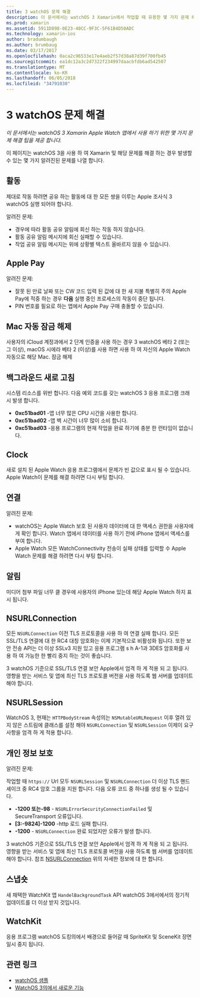 ```yaml
---
title: 3 watchOS 문제 해결
description: 이 문서에서는 watchOS 3 Xamarin에서 작업할 때 유용한 몇 가지 문제 해결 팁을 제공 합니다. 팁 활동, Apple Pay, 백그라운드 새로 고침, NSURLConnection, 개인 정보 보호 및 더와 관련이 있습니다.
ms.prod: xamarin
ms.assetid: 5911D898-0E23-40CC-9F3C-5F61B4D50ADC
ms.technology: xamarin-ios
author: bradumbaugh
ms.author: brumbaug
ms.date: 03/17/2017
ms.openlocfilehash: 0aca2c96533e17e4aeb2f57d38a87d39f700fb45
ms.sourcegitcommit: ea1dc12a3c2d7322f234997daacbfdb6ad542507
ms.translationtype: MT
ms.contentlocale: ko-KR
ms.lasthandoff: 06/05/2018
ms.locfileid: "34791030"
---
```

# <a name="watchos-3-troubleshooting"></a>3 watchOS 문제 해결

_이 문서에서는 watchOS 3 Xamarin Apple Watch 앱에서 사용 하기 위한 몇 가지 문제 해결 팁을 제공 합니다._

이 페이지는 watchOS 3을 사용 하 여 Xamarin 및 해당 문제를 해결 하는 경우 발생할 수 있는 몇 가지 알려진된 문제를 나열 합니다.

## <a name="activities"></a>활동

제대로 작동 하려면 공유 하는 활동에 대 한 모든 쌍을 이루는 Apple 조사식 3 watchOS 실행 되어야 합니다.

알려진 문제:

- 경우에 따라 활동 공유 알림에 회신 하는 작동 하지 않습니다.
- 활동 공유 알림 메시지에 회신 실패할 수 있습니다.
- 작업 공유 알림 메시지는 위에 상황별 텍스트 올바르지 않을 수 있습니다.

## <a name="apple-pay"></a>Apple Pay

알려진 문제:

- 잘못 된 만료 날짜 또는 CW 코드 입력 된 값에 대 한 새 지불 특별히 주의 Apple Pay에 적중 하는 경우 **다음** 실행 중인 프로세스의 작동이 중단 됩니다.
- PIN 번호를 필요로 하는 앱에서 Apple Pay 구매 충돌할 수 있습니다.

## <a name="auto-mac-unlock"></a>Mac 자동 잠금 해제

사용자의 iCloud 계정과에서 2 단계 인증을 사용 하는 경우 3 watchOS 베타 2 (또는 그 이상), macOS 시에라 베타 2 (이상)를 사용 하면 사용 하 여 자신의 Apple Watch 자동으로 해당 Mac. 잠금 해제

## <a name="background-refresh"></a>백그라운드 새로 고침

시스템 리소스를 위반 합니다. 다음 예외 코드를 갖는 watchOS 3 응용 프로그램 크래시 발생 합니다.

- **0xc51bad01** -앱 너무 많은 CPU 시간을 사용한 합니다.
- **0xc51bad02** -앱 벽 시간이 너무 많이 소비 합니다.
- **0xc51bad03** -응용 프로그램의 현재 작업을 완료 하기에 충분 한 런타임이 없습니다.

## <a name="clock"></a>Clock

새로 설치 된 Apple Watch 응용 프로그램에서 문제가 빈 값으로 표시 될 수 있습니다. Apple Watch이 문제를 해결 하려면 다시 부팅 합니다.

## <a name="connectivity"></a>연결

알려진 문제:

- watchOS는 Apple Watch 보호 된 사용자 데이터에 대 한 액세스 권한을 사용자에 게 확인 합니다. Watch 앱에서 데이터를 사용 하기 전에 iPhone 앱에서 액세스를 부여 합니다.
- Apple Watch 모든 WatchConnectivity 전송이 실패 상태를 입력할 수 Apple Watch 문제를 해결 하려면 다시 부팅 합니다.

## <a name="notifications"></a>알림

미디어 첨부 파일 너무 클 경우에 사용자의 iPhone 있는데 해당 Apple Watch 하지 표시 됩니다.

## <a name="nsurlconnection"></a>NSURLConnection

모든 `NSURLConnection` 이전 TLS 프로토콜을 사용 하 여 연결 실패 합니다. 모든 SSL/TLS 연결에 대 한 RC4 대칭 암호화는 이제 기본적으로 비활성화 됩니다. 또한 보안 전송 API는 더 이상 SSLv3 지원 있고 응용 프로그램 s h A-1과 3DES 암호화를 사용 하 여 가능한 한 빨리 중지 하는 것이 좋습니다.

3 watchOS 기준으로 SSL/TLS 연결 보안 Apple에서 엄격 하 게 적용 되 고 됩니다. 영향을 받는 서비스 및 앱에 최신 TLS 프로토콜 버전을 사용 하도록 웹 서버를 업데이트 해야 합니다.

## <a name="nsurlsession"></a>NSURLSession

WatchOS 3, 현재는 `HTTPBodyStream` 속성의는 `NSMutableURLRequest` 이후 열려 있지 않은 스트림에 클래스를 설정 해야 `NSURLConnection` 및 `NSURLSession` 이제이 요구 사항을 엄격 하 게 적용 합니다.

## <a name="privacy"></a>개인 정보 보호

알려진 문제:

작업할 때 `https://` Url 모두 `NSURLSession` 및 `NSURLConnection` 더 이상 TLS 핸드셰이크 중 RC4 암호 그룹을 지원 합니다. 다음 오류 코드 중 하나를 생성 될 수 있습니다.

- **-1200 또는-98** - `NSURLErrorSecurityConnectionFailed` 및 SecureTransport 오류입니다.
- **[3:-9824]-1200** -http 로드 실패 합니다.
- **-1200**  -  `NSURLConnection` 완료 되었지만 오류가 발생 합니다.

3 watchOS 기준으로 SSL/TLS 연결 보안 Apple에서 엄격 하 게 적용 되 고 됩니다. 영향을 받는 서비스 및 앱에 최신 TLS 프로토콜 버전을 사용 하도록 웹 서버를 업데이트 해야 합니다. 참조 [NSURLConnection](#NSURLConnection) 위의 자세한 정보에 대 한 합니다.

## <a name="snapshots"></a>스냅숏

새 채택한 WatchKit 앱 `HandelBackgroundTask` API watchOS 3에서에서의 정기적 업데이트를 더 이상 받지 것입니다. 

## <a name="watchkit"></a>WatchKit

응용 프로그램 watchOS 도킹의에서 배경으로 들어갈 때 SpriteKit 및 SceneKit 장면 일시 중지 됩니다.

## <a name="related-links"></a>관련 링크

- [watchOS 샘플](https://developer.xamarin.com/samples/watchos/all/)
- [WatchOS 3의에서 새로운 기능](https://developer.apple.com/library/prerelease/content/releasenotes/General/WhatsNewInwatchOS/Articles/watchOS3.html#//apple_ref/doc/uid/TP40017085-SW1)
